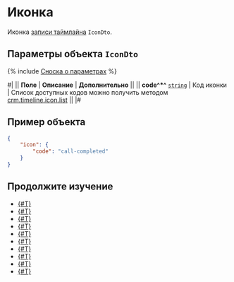 # Иконка

Иконка [записи таймлайна](../index.md) `IconDto`.

## Параметры объекта `IconDto`

{% include [Сноска о параметрах](../../../../../../_includes/required.md) %}

#|
|| **Поле** | **Описание** | **Дополнительно** ||
|| **code^*^**
[`string`](../../../../data-types.md) | Код иконки | Список доступных кодов можно получить методом [crm.timeline.icon.list](../../../logmessage/icons/crm-timeline-icon-list.md) ||
|#

## Пример объекта

```json
{
    "icon": {
        "code": "call-completed"
    }
}
```

## Продолжите изучение

- [{#T}](./layout.md)
- [{#T}](./header.md)
- [{#T}](./body.md)
- [{#T}](./content-block.md)
- [{#T}](./footer.md)
- [{#T}](./menu-item.md)
- [{#T}](./action.md)
- [{#T}](./field-types.md)
- [{#T}](./rest-app-layout-dto.md)
- [{#T}](./examples.md)